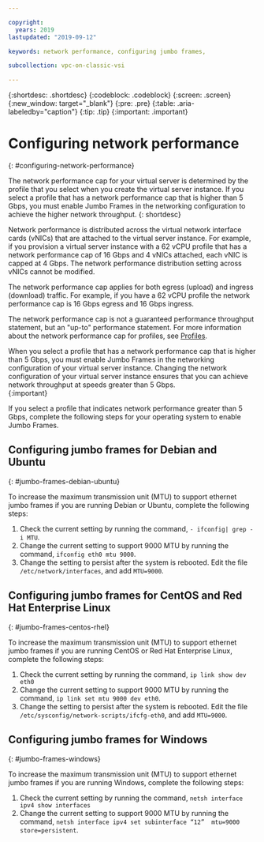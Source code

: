 ```yaml
---

copyright:
  years: 2019
lastupdated: "2019-09-12"

keywords: network performance, configuring jumbo frames, 

subcollection: vpc-on-classic-vsi

---
```


{:shortdesc: .shortdesc}
{:codeblock: .codeblock}
{:screen: .screen}
{:new_window: target="_blank"}
{:pre: .pre}
{:table: .aria-labeledby="caption"}
{:tip: .tip}
{:important: .important}

# Configuring network performance
{: #configuring-network-performance}

The network performance cap for your virtual server is determined by the profile that you select when you create the virtual 
server instance. If you select a profile that has a network performance cap that is higher than 5 Gbps, you must enable Jumbo 
Frames in the networking configuration to achieve the higher network throughput.
{: shortdesc}

Network performance is distributed across the virtual network interface cards (vNICs) that are attached to the virtual server 
instance. For example, if you provision a virtual server instance with a 62 vCPU profile that has a network performance cap of 
16 Gbps and 4 vNICs attached, each vNIC is capped at 4 Gbps. The network performance distribution setting across vNICs cannot 
be modified.

The network performance cap applies for both egress (upload) and ingress (download) traffic. For example, if you have a 62 
vCPU profile the network performance cap is 16 Gbps egress and 16 Gbps ingress. 

The network performance cap is not a guaranteed performance throughput statement, but an "up-to" performance statement. For more 
information about the network performance cap for profiles, see [Profiles](/docs/vpc-on-classic-vsi?topic=vpc-on-classic-vsi-profiles).

When you select a profile that has a network performance cap that is higher than 5 Gbps, you must enable Jumbo Frames in the networking configuration of your virtual server instance. Changing the network configuration of your virtual server instance ensures that you can achieve network throughput at speeds greater than 5 Gbps.  
{:important}

If you select a profile that indicates network performance greater than 5 Gbps, complete the following steps for your 
operating system to enable Jumbo Frames. 

## Configuring jumbo frames for Debian and Ubuntu
{: #jumbo-frames-debian-ubuntu}

To increase the maximum transmission unit (MTU) to support ethernet jumbo frames if you are running Debian or Ubuntu, complete the following steps:

1. Check the current setting by running the command, `- ifconfig| grep -i MTU`.
2. Change the current setting to support 9000 MTU by running the command, `ifconfig eth0 mtu 9000`.
3. Change the setting to persist after the system is rebooted. Edit the file `/etc/network/interfaces`, and add `MTU=9000`.

## Configuring jumbo frames for CentOS and Red Hat Enterprise Linux
{: #jumbo-frames-centos-rhel}

To increase the maximum transmission unit (MTU) to support ethernet jumbo frames if you are running CentOS or Red Hat Enterprise Linux, complete the following steps:

1. Check the current setting by running the command, `ip link show dev eth0`
2. Change the current setting to support 9000 MTU by running the command, `ip link set mtu 9000 dev eth0`.
3. Change the setting to persist after the system is rebooted. Edit the file `/etc/sysconfig/network-scripts/ifcfg-eth0`,  and add `MTU=9000`.

## Configuring jumbo frames for Windows
{: #jumbo-frames-windows}

To increase the maximum transmission unit (MTU) to support ethernet jumbo frames if you are running Windows, complete the following steps:

1. Check the current setting by running the command, `netsh interface ipv4 show interfaces`
2. Change the current setting to support 9000 MTU by running the command, `netsh interface ipv4 set subinterface “12”  mtu=9000 store=persistent`.
